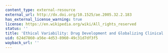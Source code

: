 ```yaml
---
content_type: external-resource
external_url: http://dx.doi.org/10.1525/ae.2005.32.2.183
has_external_license_warning: true
license: https://en.wikipedia.org/wiki/All_rights_reserved
status: ''
title: 'Ethical Variability: Drug Development and Globalizing Clinical Trials'
uid: 624d7860-a56e-4d53-8960-49c31d7df3f5
wayback_url: ''
---
```

